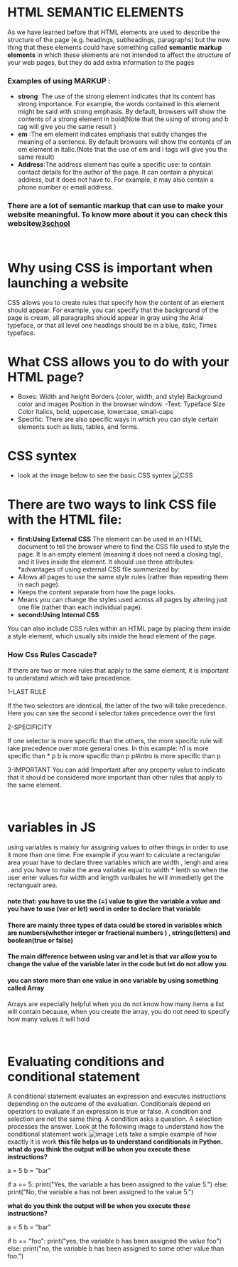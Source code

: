 # HTML SEMANTIC ELEMENTS
As we have learned before that HTML elements are used to describe the structure of
the page (e.g. headings, subheadings, paragraphs)
but the new thing that these elements could have something called **semantic markup elements** in which these elements  are not intended to affect the
structure of your web pages, but they do add extra information to the pages
&nbsp;
### Examples of using MARKUP :
- **strong**:
The use of the strong
element indicates that its
content has strong importance.
For example, the words
contained in this element might
be said with strong emphasis.
By default, browsers will show
the contents of a strong
element in bold(Note that the using of strong and b tag will give you the same result
)
- **em** :The em element indicates
emphasis that subtly changes
the meaning of a sentence.
By default browsers will show
the contents of an em element
in italic.(Note that the use of em and i tags will give you the same result)
- **Address**:The address element has
quite a specific use: to contain
contact details for the author of
the page.
It can contain a physical address,
but it does not have to. For
example, it may also contain a
phone number or email address.

### There are a lot of semantic markup that can use to make your website meaningful. To know more about it you can check this website[w3school](https://www.w3schools.com/html/html5_semantic_elements.asp)

&nbsp;


# Why using CSS is important when launching a website
CSS allows you to create rules that specify how the content of an element should appear. For example, you can specify that
the background of the page is cream, all paragraphs should appear in gray using the Arial typeface, or that all level one
headings should be in a blue, italic, Times typeface.
# What CSS allows you to do with your HTML page?
- Boxes:
Width and height
Borders (color, width, and style)
Background color and images
Position in the browser window.
-Text:
Typeface
Size
Color
Italics, bold, uppercase,
lowercase, small-caps
- Specific:
There are also specific ways
in which you can style certain
elements such as lists, tables,
and forms.

# CSS syntex
- look at the image below to see the basic CSS syntex
![CSS](https://th.bing.com/th/id/Rd7af26d69fc0a56e8b0d6b2d1da03118?rik=yKX5L9UuxR42Xw&riu=http%3a%2f%2fgdiboston.com%2fgdi-core-html-css%2fimg%2fcss-syntax.png&ehk=3lwlTMtgWXCDCNhB9pku5CoFuCddCclNU6fjXE4Wsag%3d&risl=&pid=ImgRaw)

# There are two ways to link CSS file with the HTML file:
- **first:Using External CSS**
The <link> element can be used
in an HTML document to tell the
browser where to find the CSS
file used to style the page. It is an
empty element (meaning it does
not need a closing tag), and it
lives inside the <head> element.
It should use three attributes:
*advantages of using external CSS file summerized by:
 - Allows all pages to use the
same style rules (rather than
repeating them in each page).
- Keeps the content separate
from how the page looks.
- Means you can change the
styles used across all pages
by altering just one file
(rather than each individual
page).
- **second:Using Internal CSS**

You can also include CSS rules
within an HTML page by placing
them inside a style element,
which usually sits inside the
head element of the page.

### How Css Rules Cascade?
If there are two or more rules
that apply to the same element,
it is important to understand
which will take precedence.

1-LAST RULE

If the two selectors are identical,
the latter of the two will take
precedence. Here you can see
the second i selector takes
precedence over the first

2-SPECIFICITY

If one selector is more specific
than the others, the more
specific rule will take precedence
over more general ones. In this
example:
h1 is more specific than *
p b is more specific than p
p#intro is more specific than p

3-IMPORTANT
You can add !important after
any property value to indicate
that it should be considered
more important than other rules
that apply to the same element.   

   &nbsp;


# variables in JS
using variables is mainly for assigning values to other things in order to use it more than one time. Foe example if you want to calculate a rectangular area youar have to declare three variables which are width , lengh and area . and you have to make the area variable equal to width * lenth 
so when the user enter values for width and length varibales he will immedietly get the rectangualr area.
 #### note that: you have to use the (=) value to give the variable a value and you have to use (var or let) word in order to declare that variable
 #### There are mainly three types of data could be stored in variables which are numbers(whether integer or fractional numbers ) , strings(letters) and boolean(true or false)

 #### The main difference between using var and let is that var allow you to change the value of the variable later in the code but let do not allow you.

 #### you can store more than one value in one variable by using something called Array
 Arrays are especially helpful
when you do not know how
many items a list will contain
because, when you create the
array, you do not need to specify
how many values it will hold

   &nbsp;

# Evaluating conditions and conditional statement
A conditional statement evaluates an expression and executes instructions depending on the outcome of the evaluation. Conditionals depend on operators to evaluate if an expression is true or false. A condition and selection are not the same thing. A condition asks a question. A selection processes the answer.
Look at the following image to understand how the conditional statement work 
![image](https://upload.wikimedia.org/wikipedia/commons/thumb/c/c5/If-Then-Else-diagram.svg/1920px-If-Then-Else-diagram.svg.png)
Lets take a simple example of how exactly it is work
**this file helps us to understand conditionals in Python.**
**what do you think the output will be when you execute these instructions?**

a = 5
b = "bar"

if a == 5:
    print("Yes, the variable a has been assigned to the value 5.")
else:
    print("No, the variable a has not been assigned to the value 5.")

 **what do you think the output will be when you execute these instructions?**

a = 5
b = "bar"

if b == "foo":
     print("yes, the variable b has been assigned the value foo")
else:
     print("no, the variable b has been assigned to some other value than foo.")








